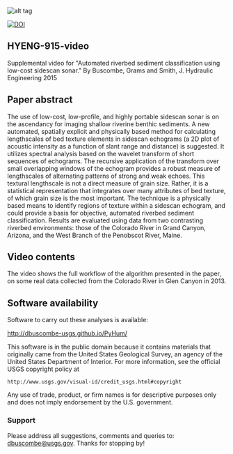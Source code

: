 
![alt tag](https://zenodo.org/badge/doi/10.5281/zenodo.19116.svg)

[![DOI](https://zenodo.org/badge/doi/10.5281/zenodo.19116.svg)](http://dx.doi.org/10.5281/zenodo.19116)

## HYENG-915-video
Supplemental video for "Automated riverbed sediment classification using low-cost sidescan sonar." By Buscombe, Grams and Smith, J. Hydraulic Engineering 2015

## Paper abstract
The use of low-cost, low-profile, and highly portable sidescan sonar is on the ascendancy for imaging shallow riverine benthic sediments. A new automated, spatially explicit and physically based method for calculating lengthscales of bed texture elements in sidescan echograms (a 2D plot of acoustic intensity as a function of slant range and distance) is suggested. It utilizes spectral analysis based on the wavelet transform of short sequences of echograms. The recursive application of the transform over small overlapping windows of the echogram provides a robust measure of lengthscales of alternating patterns of strong and weak echoes. This textural lengthscale is not a direct measure of grain size. Rather, it is a statistical representation that integrates over many attributes of bed texture, of which grain size is the most important. The technique is a physically based means to identify regions of texture within a sidescan echogram, and could provide a basis for objective, automated riverbed sediment classification. Results are evaluated using data from two contrasting riverbed environments: those of the Colorado River in Grand Canyon, Arizona, and the West Branch of the Penobscot River, Maine.

## Video contents
The video shows the full workflow of the algorithm presented in the paper, on some real data collected from the Colorado River in Glen Canyon in 2013.

## Software availability
Software to carry out these analyses is available:

http://dbuscombe-usgs.github.io/PyHum/

This software is in the public domain because it contains materials that originally came 
from the United States Geological Survey, an agency of the United States Department of Interior. 
For more information, see the official USGS copyright policy at 

```
http://www.usgs.gov/visual-id/credit_usgs.html#copyright
```

Any use of trade, product, or firm names is for descriptive purposes only and does not imply endorsement by the U.S. government. 

### Support
Please address all suggestions, comments and queries to: dbuscombe@usgs.gov. Thanks for stopping by! 

